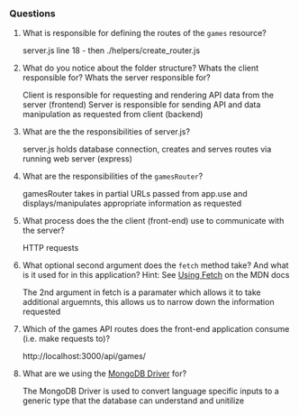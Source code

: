 ### Questions

1. What is responsible for defining the routes of the `games` resource?
	
	server.js line 18 - then ./helpers/create_router.js
	
2. What do you notice about the folder structure?  Whats the client responsible for? Whats the server responsible for?

	Client is responsible for requesting and rendering API data from the server (frontend)
	Server is responsible for sending API and data manipulation as requested from client (backend)

3. What are the the responsibilities of server.js?

	server.js holds database connection, creates and serves routes via running web server (express)

4. What are the responsibilities of the `gamesRouter`?

	gamesRouter takes in partial URLs passed from app.use and displays/manipulates appropriate information as requested

5. What process does the the client (front-end) use to communicate with the server?

	HTTP requests

6. What optional second argument does the `fetch` method take? And what is it used for in this application? Hint: See [Using Fetch](https://developer.mozilla.org/en-US/docs/Web/API/Fetch_API/Using_Fetch) on the MDN docs

	The 2nd argument in fetch is a paramater which allows it to take additional arguemnts, this allows us to narrow down the information requested

7. Which of the games API routes does the front-end application consume (i.e. make requests to)?

	http://localhost:3000/api/games/

8. What are we using the [MongoDB Driver](http://mongodb.github.io/node-mongodb-native/) for?

	The MongoDB Driver is used to convert language specific inputs to a generic type that the database can understand and unitilize